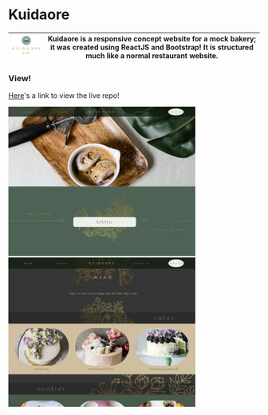 # Kuidaore

| ![kuidaore logo](./src/assets/icons/LOGO.png) | Kuidaore is a responsive concept website for a mock bakery; it was created using ReactJS and Bootstrap! It is structured much like a normal restaurant website. |
| --------------------------------------------- | --------------------------------------------------------------------------------------------------------------------------------------------------------------- |

### View!

[Here](https://github.com)'s a link to view the live repo!

<img width="375" height="300" src="./src/assets/readme/HomeSC.png"> &nbsp;<img width="375" height="300" src="./src/assets/readme/MenuSC.png">
